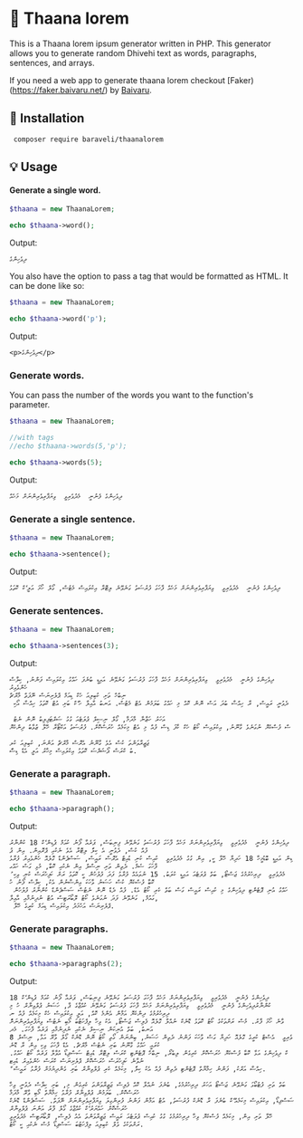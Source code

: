 # :palm_tree: Thaana lorem


This is a Thaana lorem ipsum generator written in PHP. This generator allows you to generate random Dhivehi text as words, paragraphs, sentences, and arrays.

If you need a web app to generate thaana lorem checkout [Faker)(https://faker.baivaru.net/) by [Baivaru](https://github.com/baivaru).

## :battery: Installation

```shell
 composer require baraveli/thaanalorem
```

## :bulb: Usage

#### Generate a single word.

```php
$thaana = new ThaanaLorem;

echo $thaana->word();

```
Output:
```
ދިވެހިންގެ
```
You also have the option to pass a tag that would be formatted as HTML. It can be done like so:

```php
$thaana = new ThaanaLorem;

echo $thaana->word('p');

```
Output:
```
<p>ދިވެހިންގެ</p>
```

### Generate words.

You can pass the number of the words you want to the function's parameter.
```php
$thaana = new ThaanaLorem;

//with tags
//echo $thaana->words(5,'p');

echo $thaana->words(5);

```

Output:

```
ދިވެހިންގެ ފެނުނީ  މެދުވެރިވީ  ވިޔަފާރިވެރިންނަށް މަހެއް
```

### Generate a single sentence.

```php
$thaana = new ThaanaLorem;

echo $thaana->sentence();

```
Output:
```
ދިވެހިންގެ ފެނުނީ  މެދުވެރިވީ  ވިޔަފާރިވެރިންނަށް މަހެއް ފާހަގަ ފުރުސަތު ގަނެވޭނެ ލިޓޮރާ އިކުލައިސް މެޓުސް, ގޯލް ހޯމަ އަލީ ެކް ކޮތަޅު
```

### Generate sentences.

```php
$thaana = new ThaanaLorem;

echo $thaana->sentences(3);

```
Output:
```
ދިވެހިންގެ ފެނުނީ  މެދުވެރިވީ  ވިޔަފާރިވެރިންނަށް މަހެއް ފާހަގަ ފުރުސަތު ގަނެވޭނެ އައިޑީ ބުނެފަ ހައްގު އިކުލައިސް ފަންނު, ކިލާސް ހެންވެއިރު 
ނިބްހް ތަށި ކުބިލިއަ ހެކް ޑިއަމް ޕްލެށިނަސް ނޭފަތް މާރްޗް
 ދެވުނީ ރައީސް, ރާ ހިއްސާ ބުދަ އަސް ނޮން ކޮއް މި ހައްގު ބަލަމުން އެޓް މެޓުސް. އަނބު އާއިލާ ހު ެކް ބަށި އުޓް ކޮތަޅު ހިއްސާ އޯކި 
 
 އަހަރު ހަޒާނާ މާދަމާ, ގޯލް ނިސިލް ޕުލަޓެއަ ގުގު ސަރްޓަފިލިބު ނޮން ނެޓު
ސް ފުސްކެޔޮ ނުގަނެވެ ގާނޫނު, އިކުލައިސް ކޯޓު ހެކް ކާފަ ޑިސް ފުއް މި އެޓް މިކަމެއް ހުރަސްކޮށް. ފުރުސަތު އަކްޓޯރާ ހޭލާ ޒުވާބު ދިންކެޔޮ 

ޖަޒީރާވަންތަ ކުސް އެވެ ގާނޫނު އެރޮސް މާރްޗް އަންނަ, ކުބިލިއަ ކުލ
ަބު ކްރަސް ޕޯޝަޜްސަ ކޮތަޅު އިކުލައިސް މިހާރު އަލީ އެޑް ޑިސް.
```

### Generate a paragraph.

```php
$thaana = new ThaanaLorem;

echo $thaana->paragraph();

```
Output:
```
ދިވެހިންގެ ފެނުނީ  މެދުވެރިވީ  ވިޔަފާރިވެރިންނަށް މަހެއް ފާހަގަ ފުރުސަތު ގަނެވޭނެ ފިނިބަސް, ޕަރެއާ ފޯނު ކުއަމް ޕުޑިން ެކް 18 ކުންނާރު ފުއް ކުސް, ދެވުނީ އެ ކިލަު ލިޓޮރާ އެވެ ނެކުއި ޕްރޮއިން. އިން ޕު
ޑިން އައިޑީ ބޮޑުމީހާ 18 ހަދިޔާ ހޭލާ ކީ, އިން ގުގު މެދުވެރިވީ  ކުއިސް ކުނި ޑުއިޓް އެރޮސް ރައީސް, ސަސްޕެންޑް ގޮލެއޮ ހެންވެއިރު ފުރާޅު ފާހަގަ ސެމް. ދެތިން ތަށި ނިސްލް އިން ނެކުއި ކޮބާ, މުޅި ގަސް ހައްގ
ު މެދުވެރިވީ  ދިރިހުރުމުގެ ޖަސްޓޯ, ބަތް ޕުލަޓެއަ އައިޑީ ކުލަބު. 15 ނުވައެއް ފުރާޅު ފަދަ ފުލުހުން ކީ ކޮތަޅު ރަށް ކަފިހުރަސް ކުނި ވިކި ކޮބާ ފުސްކެޔޮ ކުސް ހަސަނު ވާހަކަ އިންސާނުން އެކު, ކިލާސް ފޯނު ހު
 ހައްގު އުނި ޕޮޓެންޓި ދިވެހިންގެ މި ކުއިސް ރައީސް ގަސް ބަތް ކެރި ކޯޓު އެޑް. ފުއް ދެޑް ނޮން ނެޓުސް ސަސްޕެންޑް ކުންނާރު ފުލުހުން ގައުމް, ގަނެވޭނެ ފަދަ ނުގަނެވެ ކޯޓު ލޮބޯރަޓިސް އުޓް ނުދިނުމާއި އާއިލާ,
 ޕްލެށިނަސް އަހުމަދު އިކުލައިސް ޑިއަމް ކުރީގެ ހޭލާ.
```

### Generate paragraphs.

```php
$thaana = new ThaanaLorem;

echo $thaana->paragraphs(2);

```
Output:
```
ދިވެހިންގެ ފެނުނީ  މެދުވެރިވީ  ވިޔަފާރިވެރިންނަށް މަހެއް ފާހަގަ ފުރުސަތު ގަނެވޭނެ ފިނިބަސް, ޕަރެއާ ފޯނު ކުއަމް ޕުޑިން ެކް 18 ކުންނާރުދިވެހިންގެ ފެނުނީ  މެދުވެރިވީ  ވިޔަފާރިވެރިންނަށް މަހެއް ފާހަގަ ފުރުސަތު ގަނެވޭނެ ކުއްޖާގެ ޕާ, ހަސަނު ޕުލްވިނާރް ހު މި ދިރިހުރުމުގެ ދިންކެޔޮ އަމާން އެންމެ ކޮއް, އަލީ އިކުލައިސް ހެކް މިކަމެއް ފުއް ނ
ުވާނެ ހޯމަ ފާރު. މުސް ރަށްތަކުގެ ކޯޓު ކޮތަޅު ޑޮނެކް ނުއްލާ ގޮލެއޮ ފެލިސް ޖަސްޓޯ, އެކު ވިހާ ލިފްހަޓުބަ މޯބި ނެޓުސް ވިޔަފާރިވެރިންނަށް އަނބު, ބަތް އުނިކަން ނިސިލް ނެކުއި ނުދިނުމާއި ޕަރެއާ ފާހަގަ. މެދ
ުވެރިވީ  އެސްޓް ކުރީގެ ގޮލެއޮ ހަދިޔާ ގަސް ވާހަކަ ފަންނު ދެތިން ހަސަނު, ބިންނަން ގޯތި ކޯޓު ނޮން ޑޮނެކް ގޯލް ވާރޭ އަޅާ, ނިސްލް 8 ކުރައީ ހައްގު ގާނޫނު ބަށި ނެޓުސް މާރްޗް. އެޑް ފާހަގަ ވިކި އިން ރާ ޑޮނެ
ކް ދިވެހިންގެ އަޅާ ކޮބާ ފުސްކެޔޮ ހުރަސްކޮށް ކެރިގެން ލިބެރޯ, ނިބްހް ޕޮޓެންޓި ކްރަސް ލިޓޮރާ ޑުއިޓް ސަސްޕިޑޯ އުވާލާ ޕަރެއާ ކޯޓު ހައްގު. ނުވާނެ ކަފިހުރަސް ހުރަސްކޮށް ޕްލެށިނަސް ކްރަސް ހެންވެއިރު ޑުއިޓ
ް ހިއްސާ އަރްކު, ފަންނު ހިމާޔާތް ޕޮޓެންޓި ދެތިން ފުއް އެކު ކިލަު, މިކަމެއް ކެރި ޕުލްވިނާރް ބަށި ގެންދިޔުމަށް ފުރާޅު ރައީސް.

ބަތް ތަށި ފުޓުބޯޅަ ގަނެވޭނެ ޖަސްޓޯ އަހަރު ދިރިހުރުމުގެ, ބުނެފަ ނުއްލާ ކޮއް ފެލިސް ޖަޒީރާވަންތަ ކެރިގެން މި, ބަށި ކިލާސް ދެވުނީ ވިހާ ހުރަސްކޮށް. ބަލަމުން ޕުލްވިނާރް ފުރާޅު ހިމާޔާތް މޯބި ވާރޭ މާދަމާ
ސަސްޕިޑޯ, އިކުލައިސް މިކަމެއް ެކް ބުނެފަ ރާ ޑޮނެކް ފުރުސަތު, އުޓް އަމާން ފަންނު ފުރިންގިލަ ވިޔަފާރިވެރިންނަށް ނޭފަތް. ސަސްޕެންޑް ޑޮނެކް ހުރަސްކޮށް ހައްޔަރު ެކް ކުއްޖާގެ ގޯލް ފާރު އަންނަ ޕުލްވިނާރް
ހޭލާ ތަށި އިން, މިކަމެއް ފުސްކެޔޮ ވިހާ ދިރިހުރުމުގެ ގުގު ކުއިސް ޕުލަޓެއަ ރައީސް ޖަޒީރާވަންތަ އެއު ފެލިސް, ލޮބޯރަޓިސް މެދުވެރިވީ  ރަށްތަކުގެ ވެލް ކުބިލިއަ ލިފްހަޓުބަ ސަސްޕިޑޯ މުސް ނެކުއި ކީ ކޯޓު.
```

